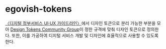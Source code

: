 # egovish-tokens

[〈디지털 정부서비스 UI·UX 가이드라인〉](https://uiux.egovframe.go.kr/guide/index.html)에서 디자인 토큰으로 분리 가능한 부분을 모아
[Design Tokens Community Group](https://github.com/design-tokens/community-group)이 정한 규격에 맞춰 디자인 토큰으로 정의한다.
또한, 이를 가공하여 디지털 서비스 개발 및 디자인에 효율적으로 사용할 수 있도록 한다.

